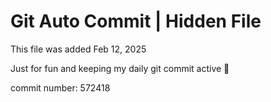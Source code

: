 # Git Auto Commit | Hidden File

This file was added Feb 12, 2025

Just for fun and keeping my daily git commit active 🤪

commit number: 572418
